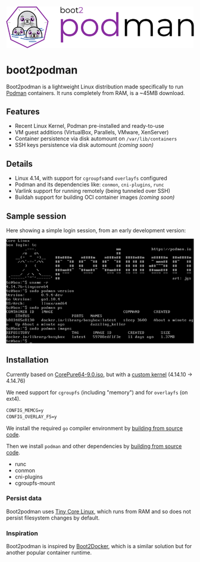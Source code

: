 ![boot2podman logo](logo.png)
# boot2podman

Boot2podman is a lightweight Linux distribution made specifically to run
[Podman](https://podmain.io/) containers. It runs completely from RAM, is a
~45MB download.

## Features

* Recent Linux Kernel, Podman pre-installed and ready-to-use
* VM guest additions (VirtualBox, Parallels, VMware, XenServer)
* Container persistence via disk automount on `/var/lib/containers`
* SSH keys persistence via disk automount _(coming soon)_

## Details

* Linux 4.14, with support for `cgroupfs`and `overlayfs` configured
* Podman and its dependencies like: `conmon`, `cni-plugins`, `runc`
* Varlink support for running remotely (being tunneled over SSH)
* Buildah support for building OCI container images _(coming soon)_

## Sample session

Here showing a simple login session, from an early development version:

![screenshot logo](screenshot.png)

## Installation

Currently based on [CorePure64-9.0.iso](http://www.tinycorelinux.net/9.x/x86_64/release/CorePure64-9.0.iso), but with a [custom kernel](custom_kernel.md) (4.14.10 -> 4.14.76)

We need support for `cgroupfs` (including "memory") and for `overlayfs` (on ext4).

``` txt
CONFIG_MEMCG=y
CONFIG_OVERLAY_FS=y
```

We install the required `go` compiler environment by [building from source code](go_building.md).

Then we install `podman` and other dependencies by [building from source code](https://github.com/containers/libpod/blob/master/install.md).

* runc
* conmon
* cni-plugins
* cgroupfs-mount

### Persist data

Boot2podman uses [Tiny Core Linux](http://tinycorelinux.net), which runs from
RAM and so does not persist filesystem changes by default.

### Inspiration

Boot2podman is inspired by [Boot2Docker](https://github.com/boot2docker/boot2docker), which is
a similar solution but for another popular container runtime.